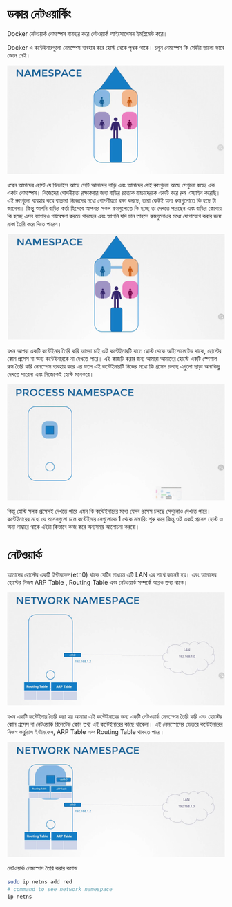 # ডকার নেটওয়ার্কিং

Docker নেটওয়ার্ক নেমস্পেস ব্যবহার করে নেটওয়ার্ক আইসোলেসন ইমপ্লিমেন্ট করে। 

Docker এ কন্টেইনারগুলো নেমস্পেস ব্যবহার করে হোস্ট থেকে পৃথক থাকে। চলুন নেমস্পেস কি সেইটা ভালো ভাবে জেনে নেই। 

 ![Namespace](./images/namespace.png)

 ধরেন আমাদের হোস্ট যে ডিভাইস আছে সেটি আমাদের বাড়ি এবং আমাদের যেই রুমগুলো আছে সেগুলো হচ্ছে এক একটা নেমস্পেস। নিজেদের গোপনীয়তা রক্ষাকরার জন্য বাড়ির প্রত্যেক বাচ্চাদেরকে একটি করে রুম এস্যাইন করেছি। এই রুমগুলো ব্যবহার করে বাচ্চারা নিজেদের মধ্যে গোপনীয়তা রক্ষা করছে, তারা কেউই অন্য রুমগুলোতে কি হছে টা জানেনা। কিন্তু আপনি বাড়ির কর্তা হিসেবে আপনার সকল রুমগুলোতে কি হচ্ছে তা দেখতে পারছেন এবং বাড়ির কোথায় কি হচ্ছে এসব ব্যাপারও পর্যবেক্ষণ করতে পারছেন এবং আপনি যদি চান তাহলে রুমগুলোএর মধ্যে যোগাযোগ করার জন্য রাস্তা তৈরি করে দিতে পারেন। 

 ![Namespace](./images/namespace-connect.png)

 যখন আপরা একটি কন্টেইনার তৈরি করি আমরা চাই এই কন্টেইনারটি যাতে হোস্ট থেকে আইসোলেটেড থাকে, হোস্টের কোন প্রসেস বা অন্য কন্টেইনারকে না দেখতে পারে। এই কাজটি করার জন্য আমারা আমাদের হোস্টে একটি স্পেশাল রুম তৈরি করি নেমস্পেস ব্যবহার করে এর ফলে এই কন্টেইনারটি নিজের মধ্যে কি প্রসেস চলছে এগুলো ছাড়া অন্যকিছু দেখতে পারেনা এবং নিজেকেই হোস্ট মনেকরে। 

  ![Process](./images/process-namespace.png)

কিন্তু হোস্ট সলক প্রসেসই দেখতে পারে এমন কি কন্টেইনারের মধ্যে যেসব প্রসেস চলছে সেগুলোও দেখতে পারে। কন্টেইনারের মধ্যে যে প্রসেসগুলো চলে কন্টেইনার সেগুলোকে 1 থেকে নাম্বারিং শুরু করে কিন্তু ওই একই প্রসেস হোস্ট এ অন্য নাম্বারে থাকে এইটা কিভাবে কাজ করে অন্যসময় আলোচনা করবো। 

# নেটওয়ার্ক 

আমাদের হোস্টের একটি ইন্টারফেস(eth0) থাকে যেটির মাধ্যমে এটি LAN এর সাথে কানেক্ট হয়। এবং আমাদের হোস্টের নিজস্ব ARP Table , Routing Table এবং নেটওয়ার্ক সম্পর্কে আরও তথ্য থাকে। 

  ![Process](./images/network-namespace.png)

যখন একটি কন্টেইনার তৈরি করা হয় আমারা এই কন্টেইনারের জন্য একটি নেটওয়ার্ক নেমস্পেস তৈরি করি এবং হোস্টের কোন প্রসেস বা নেটওয়ার্ক রিলেটেড কোন তথ্য এই কন্টেইনারের কাছে থাকেনা। এই নেমস্পেসের ভেতরে কন্টেইনারের নিজস্ব ভার্চুয়াল ইন্টারফেস, ARP Table এবং Routing Table থাকতে পারে। 

  ![Container on a namespace](./images/container-namespace.png)

নেটওয়ার্ক নেমস্পেস তৈরি করার কমান্ড

```bash
sudo ip netns add red
# command to see network namespace
ip netns
```
